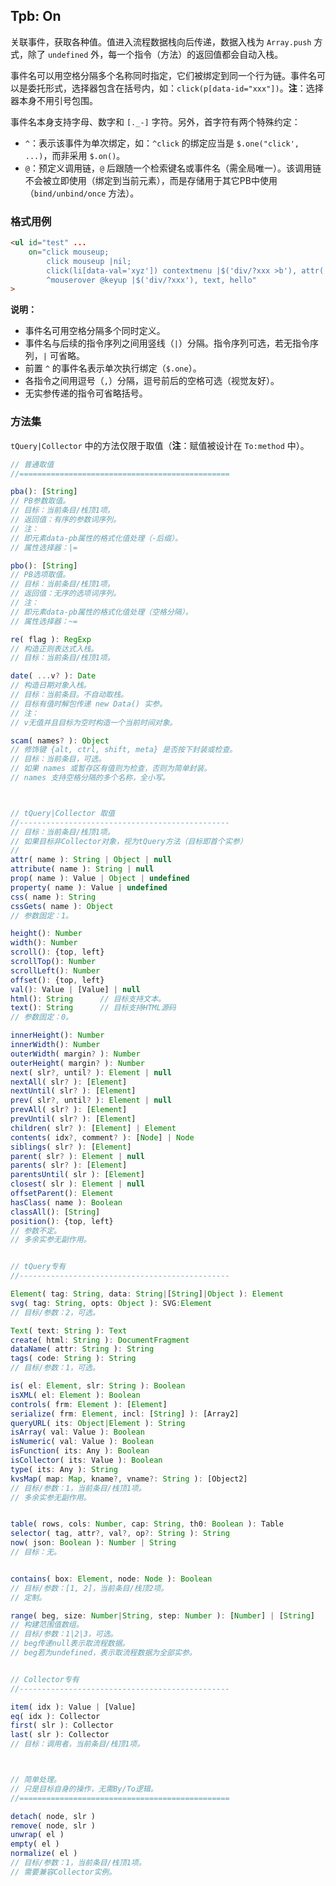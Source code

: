 ## Tpb: On

关联事件，获取各种值。值进入流程数据栈向后传递，数据入栈为 `Array.push` 方式，除了 `undefined` 外，每一个指令（方法）的返回值都会自动入栈。

事件名可以用空格分隔多个名称同时指定，它们被绑定到同一个行为链。事件名可以是委托形式，选择器包含在括号内，如：`click(p[data-id="xxx"])`。**注**：选择器本身不用引号包围。

事件名本身支持字母、数字和 `[._-]` 字符。另外，首字符有两个特殊约定：

- `^`：表示该事件为单次绑定，如：`^click` 的绑定应当是 `$.one("click', ...)`，而非采用 `$.on()`。
- `@`：预定义调用链，`@` 后跟随一个检索键名或事件名（需全局唯一）。该调用链不会被立即使用（绑定到当前元素），而是存储用于其它PB中使用（`bind/unbind/once` 方法）。


### 格式用例

```html
<ul id="test" ...
    on="click mouseup;
        click mouseup |nil;
        click(li[data-val='xyz']) contextmenu |$('div/?xxx >b'), attr('-val'), pass('abcd');
        ^mouserover @keyup |$('div/?xxx'), text, hello"
>
```

**说明：**

- 事件名可用空格分隔多个同时定义。
- 事件名与后续的指令序列之间用竖线（`|`）分隔。指令序列可选，若无指令序列，`|` 可省略。
- 前置 `^` 的事件名表示单次执行绑定（`$.one`）。
- 各指令之间用逗号（`,`）分隔，逗号前后的空格可选（视觉友好）。
- 无实参传递的指令可省略括号。


### 方法集

`tQuery|Collector` 中的方法仅限于取值（**注**：赋值被设计在 `To:method` 中）。


```js
// 普通取值
//===============================================

pba(): [String]
// PB参数取值。
// 目标：当前条目/栈顶1项。
// 返回值：有序的参数词序列。
// 注：
// 即元素data-pb属性的格式化值处理（-后缀）。
// 属性选择器：|=

pbo(): [String]
// PB选项取值。
// 目标：当前条目/栈顶1项。
// 返回值：无序的选项词序列。
// 注：
// 即元素data-pb属性的格式化值处理（空格分隔）。
// 属性选择器：~=

re( flag ): RegExp
// 构造正则表达式入栈。
// 目标：当前条目/栈顶1项。

date( ...v? ): Date
// 构造日期对象入栈。
// 目标：当前条目。不自动取栈。
// 目标有值时解包传递 new Data() 实参。
// 注：
// v无值并且目标为空时构造一个当前时间对象。

scam( names? ): Object
// 修饰键 {alt, ctrl, shift, meta} 是否按下封装或检查。
// 目标：当前条目，可选。
// 如果 names 或暂存区有值则为检查，否则为简单封装。
// names 支持空格分隔的多个名称，全小写。



// tQuery|Collector 取值
//-----------------------------------------------
// 目标：当前条目/栈顶1项。
// 如果目标非Collector对象，视为tQuery方法（目标即首个实参）
//
attr( name ): String | Object | null
attribute( name ): String | null
prop( name ): Value | Object | undefined
property( name ): Value | undefined
css( name ): String
cssGets( name ): Object
// 参数固定：1。

height(): Number
width(): Number
scroll(): {top, left}
scrollTop(): Number
scrollLeft(): Number
offset(): {top, left}
val(): Value | [Value] | null
html(): String      // 目标支持文本。
text(): String      // 目标支持HTML源码
// 参数固定：0。

innerHeight(): Number
innerWidth(): Number
outerWidth( margin? ): Number
outerHeight( margin? ): Number
next( slr?, until? ): Element | null
nextAll( slr? ): [Element]
nextUntil( slr? ): [Element]
prev( slr?, until? ): Element | null
prevAll( slr? ): [Element]
prevUntil( slr? ): [Element]
children( slr? ): [Element] | Element
contents( idx?, comment? ): [Node] | Node
siblings( slr? ): [Element]
parent( slr? ): Element | null
parents( slr? ): [Element]
parentsUntil( slr ): [Element]
closest( slr ): Element | null
offsetParent(): Element
hasClass( name ): Boolean
classAll(): [String]
position(): {top, left}
// 参数不定。
// 多余实参无副作用。


// tQuery专有
//-----------------------------------------------

Element( tag: String, data: String|[String]|Object ): Element
svg( tag: String, opts: Object ): SVG:Element
// 目标/参数：2，可选。

Text( text: String ): Text
create( html: String ): DocumentFragment
dataName( attr: String ): String
tags( code: String ): String
// 目标/参数：1，可选。

is( el: Element, slr: String ): Boolean
isXML( el: Element ): Boolean
controls( frm: Element ): [Element]
serialize( frm: Element, incl: [String] ): [Array2]
queryURL( its: Object|Element ): String
isArray( val: Value ): Boolean
isNumeric( val: Value ): Boolean
isFunction( its: Any ): Boolean
isCollector( its: Value ): Boolean
type( its: Any ): String
kvsMap( map: Map, kname?, vname?: String ): [Object2]
// 目标/参数：1，当前条目/栈顶1项。
// 多余实参无副作用。


table( rows, cols: Number, cap: String, th0: Boolean ): Table
selector( tag, attr?, val?, op?: String ): String
now( json: Boolean ): Number | String
// 目标：无。


contains( box: Element, node: Node ): Boolean
// 目标/参数：[1, 2]，当前条目/栈顶2项。
// 定制。

range( beg, size: Number|String, step: Number ): [Number] | [String]
// 构建范围值数组。
// 目标/参数：1|2|3，可选。
// beg传递null表示取流程数据。
// beg若为undefined，表示取流程数据为全部实参。


// Collector专有
//-----------------------------------------------

item( idx ): Value | [Value]
eq( idx ): Collector
first( slr ): Collector
last( slr ): Collector
// 目标：调用者，当前条目/栈顶1项。



// 简单处理。
// 只是目标自身的操作，无需By/To逻辑。
//===============================================

detach( node, slr )
remove( node, slr )
unwrap( el )
empty( el )
normalize( el )
// 目标/参数：1，当前条目/栈顶1项。
// 需要兼容Collector实例。
```
